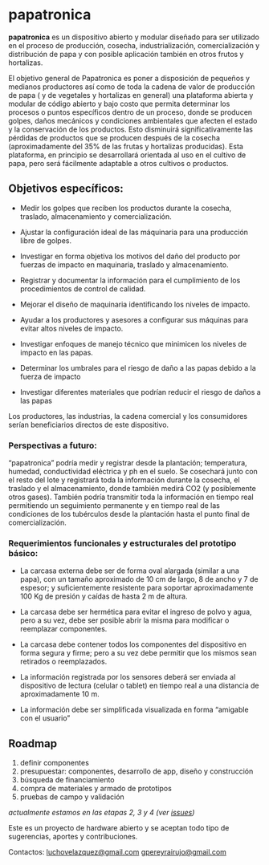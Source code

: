 # papatronica
**papatronica** es un dispositivo abierto y modular diseñado para ser utilizado en el proceso de producción, cosecha, industrialización, comercialización y distribución de papa y con posible aplicación también en otros frutos y hortalizas. 

El objetivo general de Papatronica es poner a disposición de pequeños y medianos productores así como de toda la cadena de valor de producción de papa ( y de vegetales y hortalizas en general) una plataforma abierta y modular de código abierto y bajo costo que permita determinar los procesos o puntos específicos dentro de un proceso, donde se producen golpes, daños mecánicos y condiciones ambientales que afecten el estado y la conservación de los productos. Esto disminuirá significativamente las pérdidas de productos que se producen después de la cosecha (aproximadamente del 35% de las frutas y hortalizas producidas).
Esta plataforma, en principio se desarrollará orientada al uso en el cultivo de papa, pero será fácilmente adaptable a otros cultivos o productos.
 
## Objetivos específicos: 


- Medir los golpes que reciben los productos durante la cosecha, traslado, almacenamiento y comercialización.

- Ajustar la configuración ideal de las máquinaria para una producción libre de golpes.

- Investigar en forma objetiva los motivos del daño del producto por fuerzas de impacto en maquinaria, traslado y almacenamiento.

- Registrar y documentar la información para el cumplimiento de los procedimientos de control de calidad.

- Mejorar el diseño de maquinaria identificando los niveles de impacto.

- Ayudar a los productores y asesores a configurar sus máquinas para evitar altos niveles de impacto.

- Investigar enfoques de manejo técnico que minimicen los niveles de impacto en las papas.

- Determinar los umbrales para el riesgo de daño a las papas debido a la fuerza de impacto

- Investigar diferentes materiales que podrían reducir el riesgo de daños a las papas

Los productores, las industrias, la cadena comercial y los consumidores serían beneficiarios directos de este dispositivo.


### Perspectivas a futuro: 
 “papatronica” podría medir y registrar desde la plantación; temperatura, humedad, conductividad eléctrica y ph en el suelo. Se cosechará junto con el resto del lote y registrará toda la información durante la cosecha, el traslado y el almacenamiento, donde también medirá CO2 (y posiblemente otros gases). También podría transmitir toda la información en tiempo real permitiendo un seguimiento permanente y en tiempo real de las condiciones de los tubérculos desde la plantación hasta el punto final de comercialización.
 
### Requerimientos funcionales y estructurales del prototipo básico:

- La carcasa externa debe ser de forma oval alargada (similar a una papa), con un tamaño aproximado de 10 cm de largo, 8 de ancho y 7 de espesor; y suficientemente resistente para soportar aproximadamente 100 Kg de presión y caídas de hasta 2 m de altura. 

- La carcasa debe ser hermética para evitar el ingreso de polvo y agua, pero a su vez, debe ser posible abrir la misma para modificar o reemplazar componentes.

- La carcasa debe contener todos los componentes del dispositivo en forma segura y firme; pero a su vez debe permitir que los mismos sean retirados o reemplazados.
 
- La información registrada por los sensores deberá ser enviada al dispositivo de lectura (celular o tablet) en tiempo real a una distancia de aproximadamente 10 m. 

- La información debe ser simplificada visualizada en forma  “amigable con el usuario”


## Roadmap
1. definir componentes
2. presupuestar: componentes, desarrollo de app, diseño y construcción
3. búsqueda de financiamiento
4. compra de materiales y armado de prototipos
5. pruebas de campo y validación

*actualmente estamos en las etapas 2, 3 y 4 (ver [issues](https://github.com/ecoagrotec/papatronica/issues))*

Este es un proyecto de hardware abierto y se aceptan todo tipo de sugerencias, aportes y contribuciones.

Contactos: luchovelazquez@gmail.com gpereyrairujo@gmail.com

